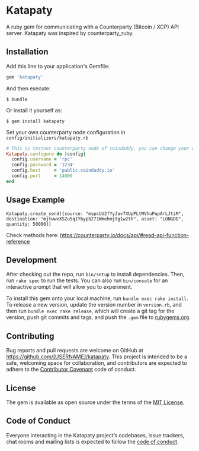 # Katapaty

A ruby gem for communicating with a Counterparty (Bitcoin / XCP) API server. Katapaty was inspired by counterparty_ruby.

## Installation

Add this line to your application's Gemfile:

```ruby
gem 'katapaty'
```

And then execute:

    $ bundle

Or install it yourself as:

    $ gem install katapaty

Set your own counterparty node configuration in `config/initializers/katapaty.rb`

```ruby
# This is testnet counterparty node of coindaddy, you can change your own server config
Katapaty.configure do |config|
  config.username = 'rpc'
  config.password = '1234'
  config.host     = 'public.coindaddy.io'
  config.port     = 14000
end
```


## Usage Example

`Katapaty.create_send({source: "mypcUU2fYyJav7XUpPLtMVhuPupArLJtiM", destination: "mjtwweXS2u5q1Ybypb271Wmehmj9g1w2th", asset: "LONGDD", quantity: 50000})`

Check methods here: https://counterparty.io/docs/api/#read-api-function-reference

## Development

After checking out the repo, run `bin/setup` to install dependencies. Then, run `rake spec` to run the tests. You can also run `bin/console` for an interactive prompt that will allow you to experiment.

To install this gem onto your local machine, run `bundle exec rake install`. To release a new version, update the version number in `version.rb`, and then run `bundle exec rake release`, which will create a git tag for the version, push git commits and tags, and push the `.gem` file to [rubygems.org](https://rubygems.org).

## Contributing

Bug reports and pull requests are welcome on GitHub at https://github.com/[USERNAME]/katapaty. This project is intended to be a safe, welcoming space for collaboration, and contributors are expected to adhere to the [Contributor Covenant](http://contributor-covenant.org) code of conduct.

## License

The gem is available as open source under the terms of the [MIT License](https://opensource.org/licenses/MIT).

## Code of Conduct

Everyone interacting in the Katapaty project’s codebases, issue trackers, chat rooms and mailing lists is expected to follow the [code of conduct](https://github.com/[USERNAME]/katapaty/blob/master/CODE_OF_CONDUCT.md).
